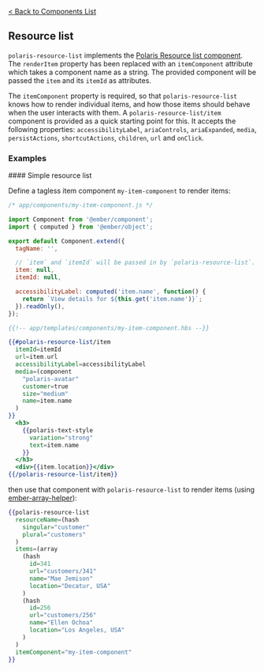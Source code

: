 [< Back to Components List](../README.md#components)

## Resource list

`polaris-resource-list` implements the [Polaris Resource list component](https://polaris.shopify.com/components/lists-and-tables/resource-list). The `renderItem` property has been replaced with an `itemComponent` attribute which takes a component name as a string. The provided component will be passed the `item` and its `itemId` as attributes.

The `itemComponent` property is required, so that `polaris-resource-list` knows how to render individual items, and how those items should behave when the user interacts with them. A `polaris-resource-list/item` component is provided as a quick starting point for this. It accepts the following properties: `accessibilityLabel`, `ariaControls`, `ariaExpanded`, `media`, `persistActions`, `shortcutActions`, `children`, `url` and `onClick`.

### Examples

#### Simple resource list

Define a tagless item component `my-item-component` to render items:

```js
/* app/components/my-item-component.js */

import Component from '@ember/component';
import { computed } from '@ember/object';

export default Component.extend({
  tagName: '',

  // `item` and `itemId` will be passed in by `polaris-resource-list`.
  item: null,
  itemId: null,

  accessibilityLabel: computed('item.name', function() {
    return `View details for ${this.get('item.name')}`;
  }).readOnly(),
});
```

```hbs
{{!-- app/templates/components/my-item-component.hbs --}}

{{#polaris-resource-list/item
  itemId=itemId
  url=item.url
  accessibilityLabel=accessibilityLabel
  media=(component
    "polaris-avatar"
    customer=true
    size="medium"
    name=item.name
  )
}}
  <h3>
    {{polaris-text-style
      variation="strong"
      text=item.name
    }}
  </h3>
  <div>{{item.location}}</div>
{{/polaris-resource-list/item}}
```

then use that component with `polaris-resource-list` to render items (using [ember-array-helper](https://github.com/kellyselden/ember-array-helper)):

```hbs
{{polaris-resource-list
  resourceName=(hash
    singular="customer"
    plural="customers"
  )
  items=(array
    (hash
      id=341
      url="customers/341"
      name="Mae Jemison"
      location="Decatur, USA"
    )
    (hash
      id=256
      url="customers/256"
      name="Ellen Ochoa"
      location="Los Angeles, USA"
    )
  )
  itemComponent="my-item-component"
}}
```
